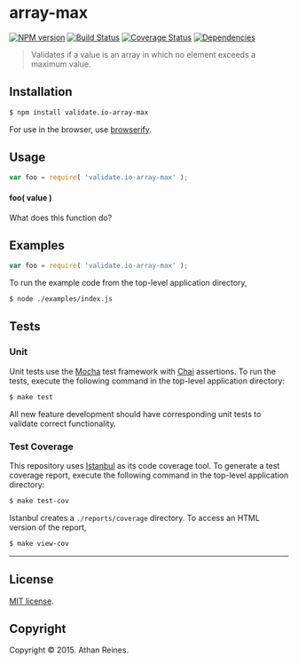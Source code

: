 array-max
===
[![NPM version][npm-image]][npm-url] [![Build Status][travis-image]][travis-url] [![Coverage Status][coveralls-image]][coveralls-url] [![Dependencies][dependencies-image]][dependencies-url]

> Validates if a value is an array in which no element exceeds a maximum value.


## Installation

``` bash
$ npm install validate.io-array-max
```

For use in the browser, use [browserify](https://github.com/substack/node-browserify).


## Usage

``` javascript
var foo = require( 'validate.io-array-max' );
```

#### foo( value )

What does this function do?


## Examples

``` javascript
var foo = require( 'validate.io-array-max' );
```

To run the example code from the top-level application directory,

``` bash
$ node ./examples/index.js
```


## Tests

### Unit

Unit tests use the [Mocha](http://mochajs.org) test framework with [Chai](http://chaijs.com) assertions. To run the tests, execute the following command in the top-level application directory:

``` bash
$ make test
```

All new feature development should have corresponding unit tests to validate correct functionality.


### Test Coverage

This repository uses [Istanbul](https://github.com/gotwarlost/istanbul) as its code coverage tool. To generate a test coverage report, execute the following command in the top-level application directory:

``` bash
$ make test-cov
```

Istanbul creates a `./reports/coverage` directory. To access an HTML version of the report,

``` bash
$ make view-cov
```


---
## License

[MIT license](http://opensource.org/licenses/MIT). 


## Copyright

Copyright &copy; 2015. Athan Reines.


[npm-image]: http://img.shields.io/npm/v/validate.io-array-max.svg
[npm-url]: https://npmjs.org/package/validate.io-array-max

[travis-image]: http://img.shields.io/travis/validate-io/array-max/master.svg
[travis-url]: https://travis-ci.org/validate-io/array-max

[coveralls-image]: https://img.shields.io/coveralls/validate-io/array-max/master.svg
[coveralls-url]: https://coveralls.io/r/validate-io/array-max?branch=master

[dependencies-image]: http://img.shields.io/david/validate-io/array-max.svg
[dependencies-url]: https://david-dm.org/validate-io/array-max

[dev-dependencies-image]: http://img.shields.io/david/dev/validate-io/array-max.svg
[dev-dependencies-url]: https://david-dm.org/dev/validate-io/array-max

[github-issues-image]: http://img.shields.io/github/issues/validate-io/array-max.svg
[github-issues-url]: https://github.com/validate-io/array-max/issues
